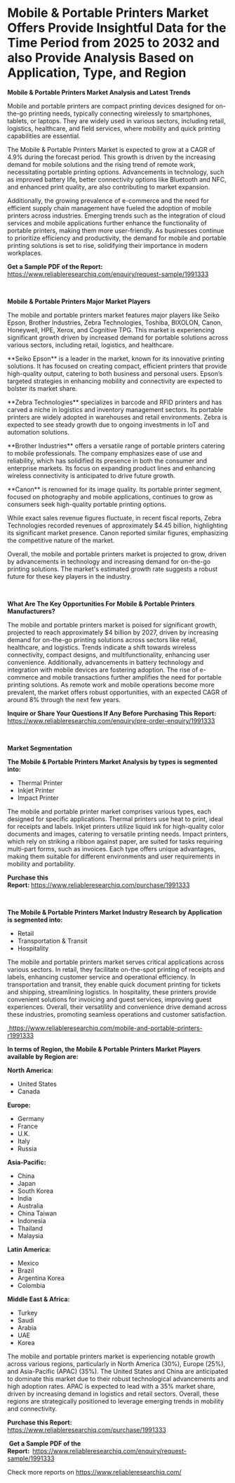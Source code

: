 <p><h1>Mobile & Portable Printers Market Offers Provide Insightful Data for the Time Period from 2025 to 2032 and also Provide Analysis Based on Application, Type, and Region</h1></p><p><strong>Mobile & Portable Printers Market Analysis and Latest Trends</strong></p>
<p><p>Mobile and portable printers are compact printing devices designed for on-the-go printing needs, typically connecting wirelessly to smartphones, tablets, or laptops. They are widely used in various sectors, including retail, logistics, healthcare, and field services, where mobility and quick printing capabilities are essential.</p><p>The Mobile & Portable Printers Market is expected to grow at a CAGR of 4.9% during the forecast period. This growth is driven by the increasing demand for mobile solutions and the rising trend of remote work, necessitating portable printing options. Advancements in technology, such as improved battery life, better connectivity options like Bluetooth and NFC, and enhanced print quality, are also contributing to market expansion.</p><p>Additionally, the growing prevalence of e-commerce and the need for efficient supply chain management have fueled the adoption of mobile printers across industries. Emerging trends such as the integration of cloud services and mobile applications further enhance the functionality of portable printers, making them more user-friendly. As businesses continue to prioritize efficiency and productivity, the demand for mobile and portable printing solutions is set to rise, solidifying their importance in modern workplaces.</p></p>
<p><strong>Get a Sample PDF of the Report:&nbsp;</strong> <a href="https://www.reliableresearchiq.com/enquiry/request-sample/1991333?utm_campaign=2752&utm_medium=2&utm_source=Github&utm_content=ia&utm_term=02032025&utm_id=mobile-portable-printers">https://www.reliableresearchiq.com/enquiry/request-sample/1991333</a></p>
<p>&nbsp;</p>
<p><strong>Mobile & Portable Printers Major Market Players</strong></p>
<p><p>The mobile and portable printers market features major players like Seiko Epson, Brother Industries, Zebra Technologies, Toshiba, BIXOLON, Canon, Honeywell, HPE, Xerox, and Cognitive TPG. This market is experiencing significant growth driven by increased demand for portable solutions across various sectors, including retail, logistics, and healthcare.</p><p>**Seiko Epson** is a leader in the market, known for its innovative printing solutions. It has focused on creating compact, efficient printers that provide high-quality output, catering to both business and personal users. Epson’s targeted strategies in enhancing mobility and connectivity are expected to bolster its market share.</p><p>**Zebra Technologies** specializes in barcode and RFID printers and has carved a niche in logistics and inventory management sectors. Its portable printers are widely adopted in warehouses and retail environments. Zebra is expected to see steady growth due to ongoing investments in IoT and automation solutions.</p><p>**Brother Industries** offers a versatile range of portable printers catering to mobile professionals. The company emphasizes ease of use and reliability, which has solidified its presence in both the consumer and enterprise markets. Its focus on expanding product lines and enhancing wireless connectivity is anticipated to drive future growth.</p><p>**Canon** is renowned for its image quality. Its portable printer segment, focused on photography and mobile applications, continues to grow as consumers seek high-quality portable printing options. </p><p>While exact sales revenue figures fluctuate, in recent fiscal reports, Zebra Technologies recorded revenues of approximately $4.45 billion, highlighting its significant market presence. Canon reported similar figures, emphasizing the competitive nature of the market. </p><p>Overall, the mobile and portable printers market is projected to grow, driven by advancements in technology and increasing demand for on-the-go printing solutions. The market's estimated growth rate suggests a robust future for these key players in the industry.</p></p>
<p>&nbsp;</p>
<p><strong>What Are The Key Opportunities For Mobile & Portable Printers Manufacturers?</strong></p>
<p><p>The mobile and portable printers market is poised for significant growth, projected to reach approximately $4 billion by 2027, driven by increasing demand for on-the-go printing solutions across sectors like retail, healthcare, and logistics. Trends indicate a shift towards wireless connectivity, compact designs, and multifunctionality, enhancing user convenience. Additionally, advancements in battery technology and integration with mobile devices are fostering adoption. The rise of e-commerce and mobile transactions further amplifies the need for portable printing solutions. As remote work and mobile operations become more prevalent, the market offers robust opportunities, with an expected CAGR of around 8% through the next few years.</p></p>
<p><strong>Inquire or Share Your Questions If Any Before Purchasing This Report:</strong> <a href="https://www.reliableresearchiq.com/enquiry/pre-order-enquiry/1991333?utm_campaign=2752&utm_medium=2&utm_source=Github&utm_content=ia&utm_term=02032025&utm_id=mobile-portable-printers">https://www.reliableresearchiq.com/enquiry/pre-order-enquiry/1991333</a></p>
<p>&nbsp;</p>
<p><strong>Market Segmentation</strong></p>
<p><strong>The Mobile & Portable Printers Market Analysis by types is segmented into:</strong></p>
<p><ul><li>Thermal Printer</li><li>Inkjet Printer</li><li>Impact Printer</li></ul></p>
<p><p>The mobile and portable printer market comprises various types, each designed for specific applications. Thermal printers use heat to print, ideal for receipts and labels. Inkjet printers utilize liquid ink for high-quality color documents and images, catering to versatile printing needs. Impact printers, which rely on striking a ribbon against paper, are suited for tasks requiring multi-part forms, such as invoices. Each type offers unique advantages, making them suitable for different environments and user requirements in mobility and portability.</p></p>
<p><strong>Purchase this Report:&nbsp;</strong><a href="https://www.reliableresearchiq.com/purchase/1991333?utm_campaign=2752&utm_medium=2&utm_source=Github&utm_content=ia&utm_term=02032025&utm_id=mobile-portable-printers">https://www.reliableresearchiq.com/purchase/1991333</a></p>
<p>&nbsp;</p>
<p><strong>The Mobile & Portable Printers Market Industry Research by Application is segmented into:</strong></p>
<p><ul><li>Retail</li><li>Transportation & Transit</li><li>Hospitality</li></ul></p>
<p><p>The mobile and portable printers market serves critical applications across various sectors. In retail, they facilitate on-the-spot printing of receipts and labels, enhancing customer service and operational efficiency. In transportation and transit, they enable quick document printing for tickets and shipping, streamlining logistics. In hospitality, these printers provide convenient solutions for invoicing and guest services, improving guest experiences. Overall, their versatility and convenience drive demand across these industries, promoting seamless operations and customer satisfaction.</p></p>
<p><a href="https://www.reliableresearchiq.com/mobile-and-portable-printers-r1991333?utm_campaign=2752&utm_medium=2&utm_source=Github&utm_content=ia&utm_term=02032025&utm_id=mobile-portable-printers">&nbsp;https://www.reliableresearchiq.com/mobile-and-portable-printers-r1991333</a></p>
<p><strong>In terms of Region, the Mobile & Portable Printers Market Players available by Region are:</strong></p>
<p>
    <p> <strong> North America: </strong>
        <ul>
            <li>United States</li>
            <li>Canada</li>
        </ul>
        </p> 
    <p> <strong> Europe: </strong>
        <ul>
            <li>Germany</li>
            <li>France</li>
            <li>U.K.</li>
            <li>Italy</li>
            <li>Russia</li>
        </ul>
        </p> 
    <p> <strong> Asia-Pacific: </strong>
        <ul>
            <li>China</li>
            <li>Japan</li>
            <li>South Korea</li>
            <li>India</li>
            <li>Australia</li>
            <li>China Taiwan</li>
            <li>Indonesia</li>
            <li>Thailand</li>
            <li>Malaysia</li>
        </ul>
        </p> 
    <p> <strong> Latin America: </strong>
        <ul>
            <li>Mexico</li>
            <li>Brazil</li>
            <li>Argentina Korea</li>
            <li>Colombia</li>
        </ul>
        </p> 
    <p> <strong> Middle East & Africa: </strong>
        <ul>
            <li>Turkey</li>
            <li>Saudi</li>
            <li>Arabia</li>
            <li>UAE</li>
            <li>Korea</li>
        </ul>
    </p>
    </p>
<p><p>The mobile and portable printers market is experiencing notable growth across various regions, particularly in North America (30%), Europe (25%), and Asia-Pacific (APAC) (35%). The United States and China are anticipated to dominate this market due to their robust technological advancements and high adoption rates. APAC is expected to lead with a 35% market share, driven by increasing demand in logistics and retail sectors. Overall, these regions are strategically positioned to leverage emerging trends in mobility and connectivity.</p></p>
<p><strong>Purchase this Report: </strong><a href="https://www.reliableresearchiq.com/purchase/1991333?utm_campaign=2752&utm_medium=2&utm_source=Github&utm_content=ia&utm_term=02032025&utm_id=mobile-portable-printers">https://www.reliableresearchiq.com/purchase/1991333</a></p>
<p>&nbsp;<strong>Get a Sample PDF of the Report:&nbsp;&nbsp;</strong><a href="https://www.reliableresearchiq.com/enquiry/request-sample/1991333?utm_campaign=2752&utm_medium=2&utm_source=Github&utm_content=ia&utm_term=02032025&utm_id=mobile-portable-printers">https://www.reliableresearchiq.com/enquiry/request-sample/1991333</a></p>
<p><strong></strong></p>
<p>Check more reports on <a href="https://www.reliableresearchiq.com/?utm_campaign=2752&utm_medium=2&utm_source=Github&utm_content=ia&utm_term=02032025&utm_id=mobile-portable-printers">https://www.reliableresearchiq.com/</a></p>